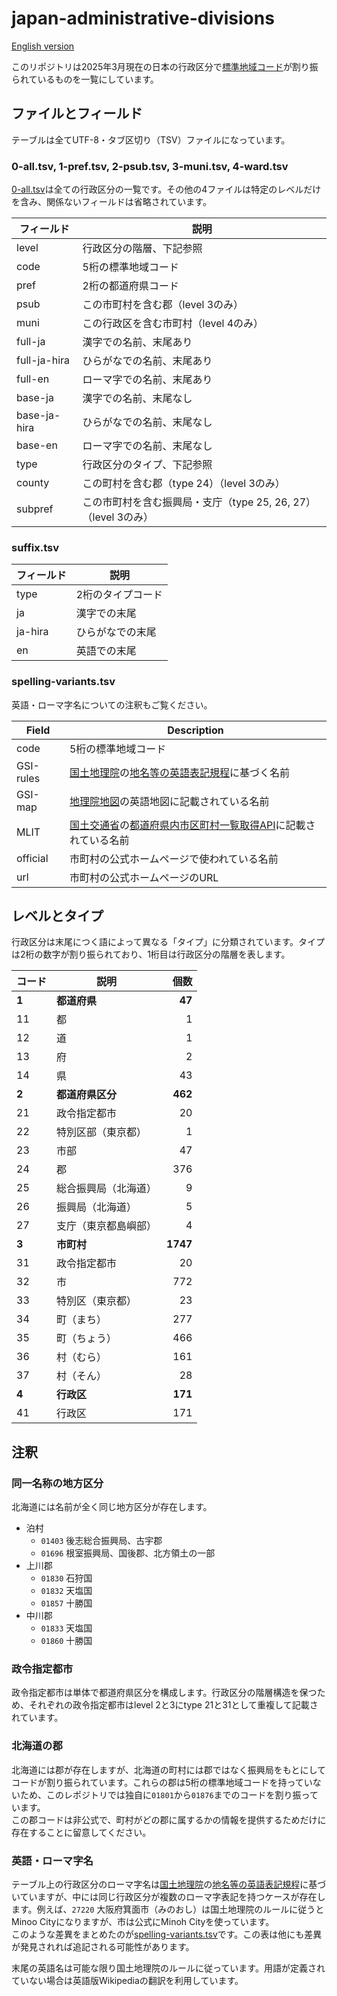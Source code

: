 # japan-administrative-divisions

[English version](README.md)

このリポジトリは2025年3月現在の日本の行政区分で[標準地域コード](http://data.e-stat.go.jp/lodw/provdata/lodRegion/#3-2-1)が割り振られているものを一覧にしています。

## ファイルとフィールド

テーブルは全てUTF-8・タブ区切り（TSV）ファイルになっています。

### 0-all.tsv, 1-pref.tsv, 2-psub.tsv, 3-muni.tsv, 4-ward.tsv

[0-all.tsv](0-all.tsv)は全ての行政区分の一覧です。その他の4ファイルは特定のレベルだけを含み、関係ないフィールドは省略されています。

フィールド | 説明
--- | ---
level | 行政区分の階層、下記参照
code | 5桁の標準地域コード
pref | 2桁の都道府県コード
psub | この市町村を含む郡（level 3のみ）
muni | この行政区を含む市町村（level 4のみ）
full-ja | 漢字での名前、末尾あり
full-ja-hira | ひらがなでの名前、末尾あり
full-en | ローマ字での名前、末尾あり
base-ja | 漢字での名前、末尾なし
base-ja-hira | ひらがなでの名前、末尾なし
base-en | ローマ字での名前、末尾なし
type | 行政区分のタイプ、下記参照
county | この町村を含む郡（type 24）（level 3のみ）
subpref | この市町村を含む振興局・支庁（type 25, 26, 27）（level 3のみ）

### suffix.tsv

フィールド | 説明
--- | ---
type | 2桁のタイプコード
ja | 漢字での末尾
ja-hira | ひらがなでの末尾
en | 英語での末尾

### spelling-variants.tsv

英語・ローマ字名についての注釈もご覧ください。

Field | Description
--- | ---
code | 5桁の標準地域コード
GSI-rules | [国土地理院](https://www.gsi.go.jp/)の[地名等の英語表記規程](https://www.gsi.go.jp/common/000138865.pdf)に基づく名前
GSI-map | [地理院地図](https://maps.gsi.go.jp/)の英語地図に記載されている名前
MLIT | [国土交通省](https://www.mlit.go.jp/)の[都道府県内市区町村一覧取得API](https://www.land.mlit.go.jp/webland/api.html#todofukenlist)に記載されている名前
official | 市町村の公式ホームページで使われている名前
url | 市町村の公式ホームページのURL

## レベルとタイプ

行政区分は末尾につく語によって異なる「タイプ」に分類されています。タイプは2桁の数字が割り振られており、1桁目は行政区分の階層を表します。

コード | 説明 | 個数
--- | --- | --:
**1** | **都道府県** | **47**
11 | 都 | 1
12 | 道 | 1
13 | 府 | 2
14 | 県 | 43
**2** | **都道府県区分** | **462**
21 | 政令指定都市 | 20
22 | 特別区部（東京都） | 1
23 | 市部 | 47
24 | 郡 | 376
25 | 総合振興局（北海道） | 9
26 | 振興局（北海道） | 5
27 | 支庁（東京都島嶼部） | 4
**3** | **市町村** | **1747**
31 | 政令指定都市 | 20
32 | 市 | 772
33 | 特別区（東京都） | 23
34 | 町（まち） | 277
35 | 町（ちょう） | 466
36 | 村（むら） | 161
37 | 村（そん） | 28
**4** | **行政区** | **171**
41 | 行政区 | 171

## 注釈

### 同一名称の地方区分

北海道には名前が全く同じ地方区分が存在します。

* 泊村
  * `01403` 後志総合振興局、古宇郡
  * `01696` 根室振興局、国後郡、北方領土の一部
* 上川郡
  * `01830` 石狩国
  * `01832` 天塩国
  * `01857` 十勝国
* 中川郡
  * `01833` 天塩国
  * `01860` 十勝国

### 政令指定都市

政令指定都市は単体で都道府県区分を構成します。行政区分の階層構造を保つため、それぞれの政令指定都市はlevel 2と3にtype 21と31として重複して記載されています。

### 北海道の郡

北海道には郡が存在しますが、北海道の町村には郡ではなく振興局をもとにしてコードが割り振られています。これらの郡は5桁の標準地域コードを持っていないため、このレポジトリでは独自に`01801`から`01876`までのコードを割り振っています。  
この郡コードは非公式で、町村がどの郡に属するかの情報を提供するためだけに存在することに留意してください。

### 英語・ローマ字名

テーブル上の行政区分のローマ字名は[国土地理院](https://www.gsi.go.jp/)の[地名等の英語表記規程](https://www.gsi.go.jp/common/000138865.pdf)に基づいていますが、中には同じ行政区分が複数のローマ字表記を持つケースが存在します。例えば、`27220` 大阪府箕面市（みのおし）は国土地理院のルールに従うとMinoo Cityになりますが、市は公式にMinoh Cityを使っています。  
このような差異をまとめたのが[spelling-variants.tsv](spelling-variants.tsv)です。この表は他にも差異が発見されれば追記される可能性があります。

末尾の英語名は可能な限り国土地理院のルールに従っています。用語が定義されていない場合は英語版Wikipediaの翻訳を利用しています。
